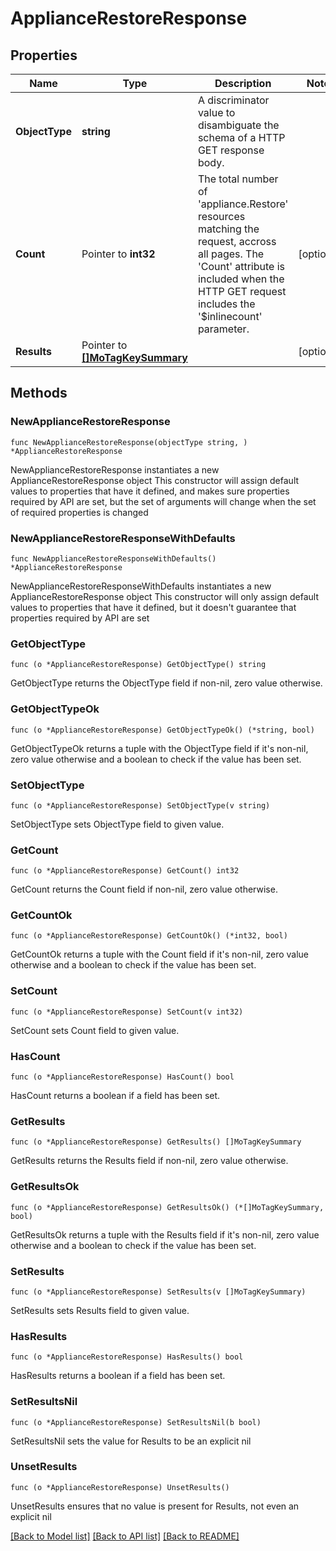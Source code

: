 # ApplianceRestoreResponse

## Properties

Name | Type | Description | Notes
------------ | ------------- | ------------- | -------------
**ObjectType** | **string** | A discriminator value to disambiguate the schema of a HTTP GET response body. | 
**Count** | Pointer to **int32** | The total number of &#39;appliance.Restore&#39; resources matching the request, accross all pages. The &#39;Count&#39; attribute is included when the HTTP GET request includes the &#39;$inlinecount&#39; parameter. | [optional] 
**Results** | Pointer to [**[]MoTagKeySummary**](mo.TagKeySummary.md) |  | [optional] 

## Methods

### NewApplianceRestoreResponse

`func NewApplianceRestoreResponse(objectType string, ) *ApplianceRestoreResponse`

NewApplianceRestoreResponse instantiates a new ApplianceRestoreResponse object
This constructor will assign default values to properties that have it defined,
and makes sure properties required by API are set, but the set of arguments
will change when the set of required properties is changed

### NewApplianceRestoreResponseWithDefaults

`func NewApplianceRestoreResponseWithDefaults() *ApplianceRestoreResponse`

NewApplianceRestoreResponseWithDefaults instantiates a new ApplianceRestoreResponse object
This constructor will only assign default values to properties that have it defined,
but it doesn't guarantee that properties required by API are set

### GetObjectType

`func (o *ApplianceRestoreResponse) GetObjectType() string`

GetObjectType returns the ObjectType field if non-nil, zero value otherwise.

### GetObjectTypeOk

`func (o *ApplianceRestoreResponse) GetObjectTypeOk() (*string, bool)`

GetObjectTypeOk returns a tuple with the ObjectType field if it's non-nil, zero value otherwise
and a boolean to check if the value has been set.

### SetObjectType

`func (o *ApplianceRestoreResponse) SetObjectType(v string)`

SetObjectType sets ObjectType field to given value.


### GetCount

`func (o *ApplianceRestoreResponse) GetCount() int32`

GetCount returns the Count field if non-nil, zero value otherwise.

### GetCountOk

`func (o *ApplianceRestoreResponse) GetCountOk() (*int32, bool)`

GetCountOk returns a tuple with the Count field if it's non-nil, zero value otherwise
and a boolean to check if the value has been set.

### SetCount

`func (o *ApplianceRestoreResponse) SetCount(v int32)`

SetCount sets Count field to given value.

### HasCount

`func (o *ApplianceRestoreResponse) HasCount() bool`

HasCount returns a boolean if a field has been set.

### GetResults

`func (o *ApplianceRestoreResponse) GetResults() []MoTagKeySummary`

GetResults returns the Results field if non-nil, zero value otherwise.

### GetResultsOk

`func (o *ApplianceRestoreResponse) GetResultsOk() (*[]MoTagKeySummary, bool)`

GetResultsOk returns a tuple with the Results field if it's non-nil, zero value otherwise
and a boolean to check if the value has been set.

### SetResults

`func (o *ApplianceRestoreResponse) SetResults(v []MoTagKeySummary)`

SetResults sets Results field to given value.

### HasResults

`func (o *ApplianceRestoreResponse) HasResults() bool`

HasResults returns a boolean if a field has been set.

### SetResultsNil

`func (o *ApplianceRestoreResponse) SetResultsNil(b bool)`

 SetResultsNil sets the value for Results to be an explicit nil

### UnsetResults
`func (o *ApplianceRestoreResponse) UnsetResults()`

UnsetResults ensures that no value is present for Results, not even an explicit nil

[[Back to Model list]](../README.md#documentation-for-models) [[Back to API list]](../README.md#documentation-for-api-endpoints) [[Back to README]](../README.md)


